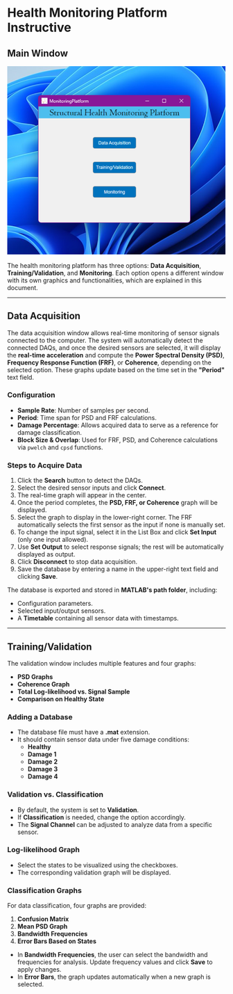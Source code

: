 # Health Monitoring Platform Instructive

## Main Window
![Main Window](App/pictures/1.PNG)

The health monitoring platform has three options: **Data Acquisition**, **Training/Validation**, and **Monitoring**. Each option opens a different window with its own graphics and functionalities, which are explained in this document.

---

## Data Acquisition

The data acquisition window allows real-time monitoring of sensor signals connected to the computer. The system will automatically detect the connected DAQs, and once the desired sensors are selected, it will display the **real-time acceleration** and compute the **Power Spectral Density (PSD)**, **Frequency Response Function (FRF)**, or **Coherence**, depending on the selected option. These graphs update based on the time set in the **"Period"** text field.

### Configuration
- **Sample Rate**: Number of samples per second.
- **Period**: Time span for PSD and FRF calculations.
- **Damage Percentage**: Allows acquired data to serve as a reference for damage classification.
- **Block Size & Overlap**: Used for FRF, PSD, and Coherence calculations via `pwelch` and `cpsd` functions.

### Steps to Acquire Data
1. Click the **Search** button to detect the DAQs.
2. Select the desired sensor inputs and click **Connect**.
3. The real-time graph will appear in the center.
4. Once the period completes, the **PSD, FRF, or Coherence** graph will be displayed.
5. Select the graph to display in the lower-right corner. The FRF automatically selects the first sensor as the input if none is manually set.
6. To change the input signal, select it in the List Box and click **Set Input** (only one input allowed).
7. Use **Set Output** to select response signals; the rest will be automatically displayed as output.
8. Click **Disconnect** to stop data acquisition.
9. Save the database by entering a name in the upper-right text field and clicking **Save**.

The database is exported and stored in **MATLAB's path folder**, including:
- Configuration parameters.
- Selected input/output sensors.
- A **Timetable** containing all sensor data with timestamps.

---

## Training/Validation

The validation window includes multiple features and four graphs:
- **PSD Graphs**
- **Coherence Graph**
- **Total Log-likelihood vs. Signal Sample**
- **Comparison on Healthy State**

### Adding a Database
- The database file must have a **.mat** extension.
- It should contain sensor data under five damage conditions:
  - **Healthy**
  - **Damage 1**
  - **Damage 2**
  - **Damage 3**
  - **Damage 4**

### Validation vs. Classification
- By default, the system is set to **Validation**.
- If **Classification** is needed, change the option accordingly.
- The **Signal Channel** can be adjusted to analyze data from a specific sensor.

### Log-likelihood Graph
- Select the states to be visualized using the checkboxes.
- The corresponding validation graph will be displayed.

### Classification Graphs
For data classification, four graphs are provided:
1. **Confusion Matrix**
2. **Mean PSD Graph**
3. **Bandwidth Frequencies**
4. **Error Bars Based on States**

- In **Bandwidth Frequencies**, the user can select the bandwidth and frequencies for analysis. Update frequency values and click **Save** to apply changes.
- In **Error Bars**, the graph updates automatically when a new graph is selected.
